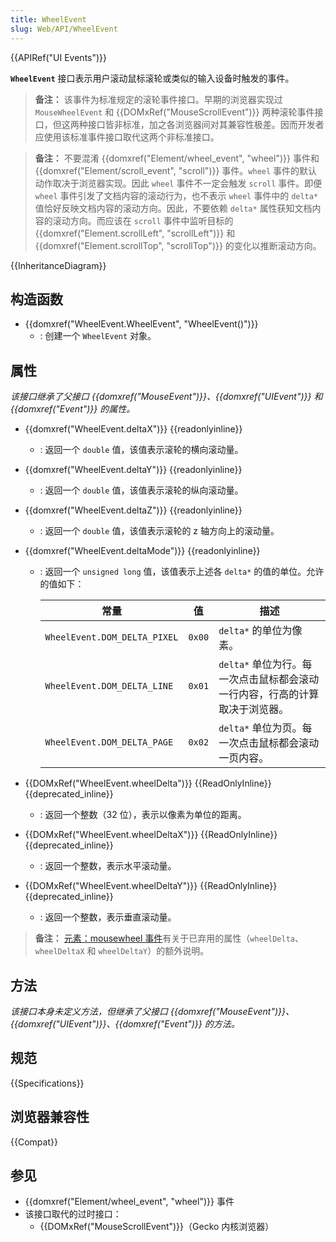 ```yaml
---
title: WheelEvent
slug: Web/API/WheelEvent
---
```

{{APIRef("UI Events")}}

**`WheelEvent`** 接口表示用户滚动鼠标滚轮或类似的输入设备时触发的事件。

> **备注：** 该事件为标准规定的滚轮事件接口。早期的浏览器实现过 `MouseWheelEvent` 和 {{DOMxRef("MouseScrollEvent")}} 两种滚轮事件接口，但这两种接口皆非标准，加之各浏览器间对其兼容性极差。因而开发者应使用该标准事件接口取代这两个非标准接口。

> **备注：** 不要混淆 {{domxref("Element/wheel_event", "wheel")}} 事件和 {{domxref("Element/scroll_event", "scroll")}} 事件。`wheel` 事件的默认动作取决于浏览器实现。因此 `wheel` 事件不一定会触发 `scroll` 事件。即便 `wheel` 事件引发了文档内容的滚动行为，也不表示 `wheel` 事件中的 `delta*` 值恰好反映文档内容的滚动方向。因此，不要依赖 `delta*` 属性获知文档内容的滚动方向。而应该在 `scroll` 事件中监听目标的 {{domxref("Element.scrollLeft", "scrollLeft")}} 和 {{domxref("Element.scrollTop", "scrollTop")}} 的变化以推断滚动方向。

{{InheritanceDiagram}}

## 构造函数

- {{domxref("WheelEvent.WheelEvent", "WheelEvent()")}}
  - : 创建一个 `WheelEvent` 对象。

## 属性

_该接口继承了父接口 {{domxref("MouseEvent")}}、{{domxref("UIEvent")}} 和 {{domxref("Event")}} 的属性。_

- {{domxref("WheelEvent.deltaX")}} {{readonlyinline}}
  - : 返回一个 `double` 值，该值表示滚轮的横向滚动量。
- {{domxref("WheelEvent.deltaY")}} {{readonlyinline}}
  - : 返回一个 `double` 值，该值表示滚轮的纵向滚动量。
- {{domxref("WheelEvent.deltaZ")}} {{readonlyinline}}
  - : 返回一个 `double` 值，该值表示滚轮的 z 轴方向上的滚动量。
- {{domxref("WheelEvent.deltaMode")}} {{readonlyinline}}
  - : 返回一个 `unsigned long` 值，该值表示上述各 `delta*` 的值的单位。允许的值如下：

    | 常量                          | 值     | 描述                                                                |
    | ---------------------------- | ------ | ------------------------------------------------------------------- |
    | `WheelEvent.DOM_DELTA_PIXEL` | `0x00` | `delta*` 的单位为像素。                                               |
    | `WheelEvent.DOM_DELTA_LINE`  | `0x01` | `delta*` 单位为行。每一次点击鼠标都会滚动一行内容，行高的计算取决于浏览器。   |
    | `WheelEvent.DOM_DELTA_PAGE`  | `0x02` | `delta*` 单位为页。每一次点击鼠标都会滚动一页内容。                       |

- {{DOMxRef("WheelEvent.wheelDelta")}} {{ReadOnlyInline}} {{deprecated_inline}}
  - : 返回一个整数（32 位），表示以像素为单位的距离。
- {{DOMxRef("WheelEvent.wheelDeltaX")}} {{ReadOnlyInline}} {{deprecated_inline}}
  - : 返回一个整数，表示水平滚动量。
- {{DOMxRef("WheelEvent.wheelDeltaY")}} {{ReadOnlyInline}} {{deprecated_inline}}
  - : 返回一个整数，表示垂直滚动量。

> **备注：** [元素：mousewheel 事件](/zh-CN/docs/Web/API/Element/mousewheel_event)有关于已弃用的属性（`wheelDelta`、`wheelDeltaX` 和 `wheelDeltaY`）的额外说明。

## 方法

_该接口本身未定义方法，但继承了父接口 {{domxref("MouseEvent")}}、{{domxref("UIEvent")}}、{{domxref("Event")}} 的方法。_

## 规范

{{Specifications}}

## 浏览器兼容性

{{Compat}}

## 参见

- {{domxref("Element/wheel_event", "wheel")}} 事件
- 该接口取代的过时接口：
  - {{DOMxRef("MouseScrollEvent")}}（Gecko 内核浏览器）
